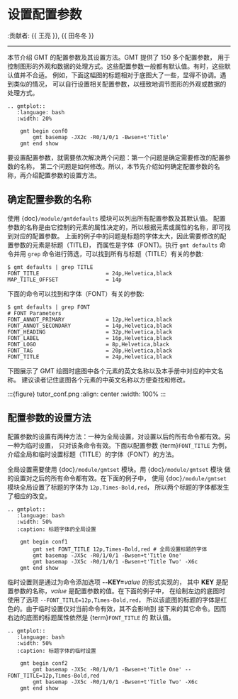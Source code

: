 # 设置配置参数

:贡献者: {{ 王亮 }}, {{ 田冬冬 }}

---

本节介绍 GMT 的配置参数及其设置方法。GMT 提供了 150 多个配置参数，
用于控制图形的外观和数据的处理方式。这些配置参数一般都有默认值。有时，这些默认值并不合适。
例如，下面这幅图的标题相对于底图大了一些，显得不协调。遇到类似的情况，
可以自行设置相关配置参数，以细致地调节图形的外观或数据的处理方式。

```{eval-rst}
.. gmtplot::
   :language: bash
   :width: 20%

    gmt begin conf0
        gmt basemap -JX2c -R0/1/0/1 -Bwsen+t'Title'
    gmt end show
```

要设置配置参数，就需要依次解决两个问题：第一个问题是确定需要修改的配置参数的名称，
第二个问题是如何修改。所以，本节先介绍如何确定配置参数的名称，再介绍配置参数的设置方法。

## 确定配置参数的名称

使用 {doc}`/module/gmtdefaults` 模块可以列出所有配置参数及其默认值。
配置参数的名称是由它控制的元素的属性决定的，所以根据元素或属性的名称，即可找到对应的配置参数。
上面的例子中的问题是标题的字体太大，因此需要修改的配置参数的元素是标题（TITLE)，
而属性是字体（FONT)。执行 `gmt defaults` 命令并用 `grep` 命令进行筛选，可以找到所有与标题（TITLE）有关的参数:

```
$ gmt defaults | grep TITLE
FONT_TITLE                     = 24p,Helvetica,black
MAP_TITLE_OFFSET               = 14p
```

下面的命令可以找到和字体（FONT）有关的参数:

```
$ gmt defaults | grep FONT
# FONT Parameters
FONT_ANNOT_PRIMARY             = 12p,Helvetica,black
FONT_ANNOT_SECONDARY           = 14p,Helvetica,black
FONT_HEADING                   = 32p,Helvetica,black
FONT_LABEL                     = 16p,Helvetica,black
FONT_LOGO                      = 8p,Helvetica,black
FONT_TAG                       = 20p,Helvetica,black
FONT_TITLE                     = 24p,Helvetica,black
```

下图展示了 GMT 绘图时底图中各个元素的英文名称以及本手册中对应的中文名称。
建议读者记住底图各个元素的中英文名称以方便查找和修改。

:::{figure} tutor_conf.png
:align: center
:width: 100%
:::

## 配置参数的设置方法

配置参数的设置有两种方法：一种为全局设置，对设置以后的所有命令都有效。另一种为临时设置，
只对该条命令有效。下面以配置参数 {term}`FONT_TITLE` 为例，
介绍全局和临时设置标题（TITLE）的字体（FONT）的方法。

全局设置需要使用 {doc}`/module/gmtset` 模块。用 {doc}`/module/gmtset` 模块
做的设置对之后的所有命令都有效。在下面的例子中，
使用 {doc}`/module/gmtset` 模块全局设置了标题的字体为 `12p,Times-Bold,red`，
所以两个标题的字体都发生了相应的改变。

```{eval-rst}
.. gmtplot::
   :language: bash
   :width: 50%
   :caption: 标题字体的全局设置

    gmt begin conf1
        gmt set FONT_TITLE 12p,Times-Bold,red # 全局设置标题的字体
        gmt basemap -JX5c -R0/1/0/1 -Bwsen+t'Title One'
        gmt basemap -JX5c -R0/1/0/1 -Bwsen+t'Title Two' -X6c
    gmt end show
```

临时设置则是通过为命令添加选项 **--KEY=**_value_ 的形式实现的，
其中 **KEY** 是配置参数的名称，*value* 是配置参数的值。在下面的例子中，
在绘制左边的底图时使用了选项 `--FONT_TITLE=12p,Times-Bold,red`，
所以该底图的标题的字体是红色的。由于临时设置仅对当前命令有效，其不会影响到
接下来的其它命令。因而右边的底图的标题属性依然是 {term}`FONT_TITLE` 的
默认值。

```{eval-rst}
.. gmtplot::
   :language: bash
   :width: 50%
   :caption: 标题字体的临时设置

    gmt begin conf2
        gmt basemap -JX5c -R0/1/0/1 -Bwsen+t'Title One' --FONT_TITLE=12p,Times-Bold,red
        gmt basemap -JX5c -R0/1/0/1 -Bwsen+t'Title Two' -X6c
    gmt end show
```
